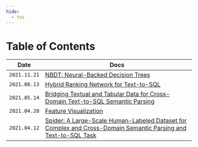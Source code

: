 ```yaml
---
hide:
  - toc
---
```


# Table of Contents

| Date | Docs |
|---|---|
|`2021.11.21`| [NBDT: Neural-Backed Decision Trees](11-21-nbdt.md) |
|`2021.08.13`| [Hybrid Ranking Network for Text-to-SQL](08-13-hybridranking.md) |
|`2021.05.14`| [Bridging Textual and Tabular Data for Cross-Domain Text-to-SQL Semantic Parsing](05-14-bridge.md) |
|`2021.04.20`| [Feature Visualization](04-20-featurevisualization.md) |
|`2021.04.12`| [Spider: A Large-Scale Human-Labeled Dataset for Complex and Cross-Domain Semantic Parsing and Text-to-SQL Task](04-12-spider.md) |